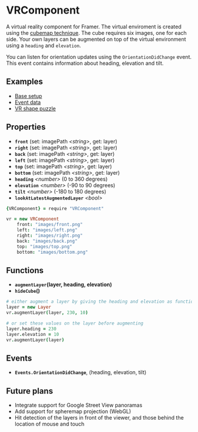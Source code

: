 # VRComponent

A virtual reality component for Framer. The virtual enviroment is created using the [cubemap technique](https://en.wikipedia.org/wiki/Cube_mapping). The cube requires six images, one for each side. Your own layers can be augmented on top of the virtual environment using a `heading` and `elevation`.

You can listen for orientation updates using the `OrientationDidChange` event. This event contains information about heading, elevation and tilt.

## Examples
- [Base setup](http://share.framerjs.com/nbm68qngj9oi/)
- [Event data](http://share.framerjs.com/6ui2dok637qt/)
- [VR shape puzzle](http://share.framerjs.com/vfa1wqhsqldw/)

## Properties
- **`front`** (set: imagePath *\<string>*, get: layer)
- **`right`** (set: imagePath *\<string>*, get: layer)
- **`back`** (set: imagePath *\<string>*, get: layer)
- **`left`** (set: imagePath *\<string>*, get: layer)
- **`top`** (set: imagePath *\<string>*, get: layer)
- **`bottom`** (set: imagePath *\<string>*, get: layer)
- **`heading`** *\<number>* (0 to 360 degrees)
- **`elevation`** *\<number>* (-90 to 90 degrees)
- **`tilt`** *\<number>* (-180 to 180 degrees)
- **`lookAtLatestAugmentedLayer`** *\<bool>*

```coffee
{VRComponent} = require "VRComponent"

vr = new VRComponent
	front: "images/front.png"
	left: "images/left.png"
	right: "images/right.png"
	back: "images/back.png"
	top: "images/top.png"
	bottom: "images/bottom.png"
```

## Functions
- **`augmentLayer`(**layer, heading, elevation**)**
- **`hideCube`()**

```coffee
# either augment a layer by giving the heading and elevation as function parameters
layer = new Layer
vr.augmentLayer(layer, 230, 10)

# or set these values on the layer before augmenting
layer.heading = 230
layer.elevation = 10
vr.augmentLayer(layer)
```

## Events
- **`Events.OrientationDidChange`**, (heading, elevation, tilt)

## Future plans
- Integrate support for Google Street View panoramas
- Add support for spheremap projection (WebGL)
- Hit detection of the layers in front of the viewer, and those behind the location of mouse and touch
